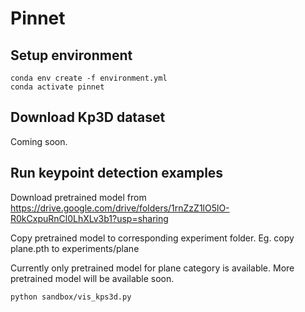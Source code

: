 # Pinnet

## Setup environment
```
conda env create -f environment.yml
conda activate pinnet
```

## Download Kp3D dataset
Coming soon.

## Run keypoint detection examples
Download pretrained model from https://drive.google.com/drive/folders/1rnZzZ1lO5lO-R0kCxpuRnCl0LhXLv3b1?usp=sharing

Copy pretrained model to corresponding experiment folder. Eg. copy plane.pth to experiments/plane

Currently only pretrained model for plane category is available. More pretrained model will be available soon.

```
python sandbox/vis_kps3d.py
```
